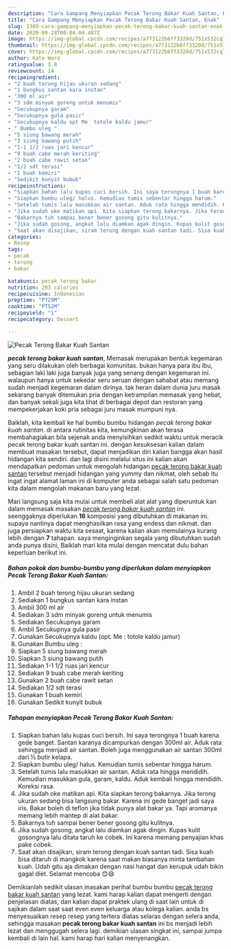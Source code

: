 ```yaml
---
description: "Cara Gampang Menyiapkan Pecak Terong Bakar Kuah Santan, Enak"
title: "Cara Gampang Menyiapkan Pecak Terong Bakar Kuah Santan, Enak"
slug: 2389-cara-gampang-menyiapkan-pecak-terong-bakar-kuah-santan-enak
date: 2020-09-28T00:04:04.407Z
image: https://img-global.cpcdn.com/recipes/a773122b6ff3320d/751x532cq70/pecak-terong-bakar-kuah-santan-foto-resep-utama.jpg
thumbnail: https://img-global.cpcdn.com/recipes/a773122b6ff3320d/751x532cq70/pecak-terong-bakar-kuah-santan-foto-resep-utama.jpg
cover: https://img-global.cpcdn.com/recipes/a773122b6ff3320d/751x532cq70/pecak-terong-bakar-kuah-santan-foto-resep-utama.jpg
author: Kate Ward
ratingvalue: 3.8
reviewcount: 14
recipeingredient:
- "2 buah terong hijau ukuran sedang"
- "1 bungkus santan kara instan"
- "300 ml air"
- "3 sdm minyak goreng untuk menumis"
- "Secukupnya garam"
- "Secukupnya gula pasir"
- "Secukupnya kaldu opt Me  totole kaldu jamur"
- " Bumbu uleg "
- "5 siung bawang merah"
- "3 siung bawang putih"
- "1-1 1/2 ruas jari kencur"
- "9 buah cabe merah keriting"
- "2 buah cabe rawit setan"
- "1/2 sdt terasi"
- "1 buah kemiri"
- "Sedikit kunyit bubuk"
recipeinstructions:
- "Siapkan bahan lalu kupas cuci bersih. Ini saya terongnya 1 buah karena gede banget. Santan karanya dicampurkan dengan 300ml air. Aduk rata sehingga menjadi air santan. Boleh juga menggunakan air santan 300ml dari ½ butir kelapa."
- "Siapkan bumbu uleg/ halus. Kemudian tumis sebentar hingga harum."
- "Setelah tumis lalu masukkan air santan. Aduk rata hingga mendidih. Kemudian masukkan gula, garam, kaldu. Aduk kembali hingga mendidih. Koreksi rasa."
- "Jika sudah oke matikan api. Kita siapkan terong bakarnya. Jika terong ukuran sedang bisa langsung bakar. Karena ini gede banget jadi saya iris. Bakar boleh di teflon jika tidak punya alat bakar ya. Tapi aromanya memang lebih mantep di alat bakar."
- "Bakarnya tuh sampai bener bener gosong gitu kulitnya."
- "Jika sudah gosong, angkat lalu diamkan agak dingin. Kupas kulit gosongnya lalu ditata taruh ke cobek. Ini karena memang penyajian khas pake cobek."
- "Saat akan disajikan, siram terong dengan kuah santan tadi. Sisa kuah bisa ditaruh di mangkok karena saat makan biasanya minta tambahan kuah. Udah gitu aja dimakan dengan nasi hangat dan kerupuk udah bikin gagal diet. Selamat mencoba 😊😄"
categories:
- Resep
tags:
- pecak
- terong
- bakar

katakunci: pecak terong bakar 
nutrition: 293 calories
recipecuisine: Indonesian
preptime: "PT29M"
cooktime: "PT52M"
recipeyield: "1"
recipecategory: Dessert

---
```



![Pecak Terong Bakar Kuah Santan](https://img-global.cpcdn.com/recipes/a773122b6ff3320d/751x532cq70/pecak-terong-bakar-kuah-santan-foto-resep-utama.jpg)

<b><i>pecak terong bakar kuah santan</i></b>, Memasak merupakan bentuk kegemaran yang seru dilakukan oleh berbagai komunitas. bukan hanya para ibu ibu, sebagian laki laki juga banyak juga yang senang dengan kegemaran ini. walaupun hanya untuk sekedar seru seruan dengan sahabat atau memang sudah menjadi kegemaran dalam dirinya. tak heran dalam dunia juru masak sekarang banyak ditemukan pria dengan ketrampilan memasak yang hebat, dan banyak sekali juga kita lihat di berbagai depot dan restoran yang mempekerjakan koki pria sebagai juru masak mumpuni nya.

Baiklah, kita kembali ke hal bumbu bumbu hidangan <i>pecak terong bakar kuah santan</i>. di antara rutinitas kita, kemungkinan akan terasa membahagiakan bila sejenak anda menyisihkan sedikit waktu untuk meracik pecak terong bakar kuah santan ini. dengan kesuksesan kalian dalam membuat masakan tersebut, dapat menjadikan diri kalian bangga akan hasil hidangan kita sendiri. dan lagi disini melalui situs ini kalian akan mendapatkan pedoman untuk mengolah hidangan <u>pecak terong bakar kuah santan</u> tersebut menjadi hidangan yang yummy dan nikmat, oleh sebab itu ingat ingat alamat laman ini di komputer anda sebagai salah satu pedoman kita dalam mengolah makanan baru yang lezat.




Mari langsung saja kita mulai untuk membeli alat alat yang diperuntuk kan dalam memasak masakan <u><i>pecak terong bakar kuah santan</i></u> ini. seenggaknya diperlukan <b>16</b> komposisi yang dibutuhkan di makanan ini. supaya nantinya dapat menghasilkan rasa yang endess dan nikmat. dan juga persiapkan waktu kita sesaat, karena kalian akan memulainya kurang lebih dengan <b>7</b> tahapan. saya menginginkan segala yang dibutuhkan sudah anda punya disini, Baiklah mari kita mulai dengan mencatat dulu bahan keperluan berikut ini.

<!--inarticleads1-->

##### Bahan pokok dan bumbu-bumbu yang diperlukan dalam menyiapkan Pecak Terong Bakar Kuah Santan:

1. Ambil 2 buah terong hijau ukuran sedang
1. Sediakan 1 bungkus santan kara instan
1. Ambil 300 ml air
1. Sediakan 3 sdm minyak goreng untuk menumis
1. Sediakan Secukupnya garam
1. Ambil Secukupnya gula pasir
1. Gunakan Secukupnya kaldu (opt. Me : totole kaldu jamur)
1. Gunakan  Bumbu uleg :
1. Siapkan 5 siung bawang merah
1. Siapkan 3 siung bawang putih
1. Sediakan 1-1 1/2 ruas jari kencur
1. Sediakan 9 buah cabe merah keriting
1. Gunakan 2 buah cabe rawit setan
1. Sediakan 1/2 sdt terasi
1. Gunakan 1 buah kemiri
1. Gunakan Sedikit kunyit bubuk




<!--inarticleads2-->

##### Tahapan menyiapkan Pecak Terong Bakar Kuah Santan:

1. Siapkan bahan lalu kupas cuci bersih. Ini saya terongnya 1 buah karena gede banget. Santan karanya dicampurkan dengan 300ml air. Aduk rata sehingga menjadi air santan. Boleh juga menggunakan air santan 300ml dari ½ butir kelapa.
1. Siapkan bumbu uleg/ halus. Kemudian tumis sebentar hingga harum.
1. Setelah tumis lalu masukkan air santan. Aduk rata hingga mendidih. Kemudian masukkan gula, garam, kaldu. Aduk kembali hingga mendidih. Koreksi rasa.
1. Jika sudah oke matikan api. Kita siapkan terong bakarnya. Jika terong ukuran sedang bisa langsung bakar. Karena ini gede banget jadi saya iris. Bakar boleh di teflon jika tidak punya alat bakar ya. Tapi aromanya memang lebih mantep di alat bakar.
1. Bakarnya tuh sampai bener bener gosong gitu kulitnya.
1. Jika sudah gosong, angkat lalu diamkan agak dingin. Kupas kulit gosongnya lalu ditata taruh ke cobek. Ini karena memang penyajian khas pake cobek.
1. Saat akan disajikan, siram terong dengan kuah santan tadi. Sisa kuah bisa ditaruh di mangkok karena saat makan biasanya minta tambahan kuah. Udah gitu aja dimakan dengan nasi hangat dan kerupuk udah bikin gagal diet. Selamat mencoba 😊😄




Demikianlah sedikit ulasan masakan perihal bumbu bumbu <u>pecak terong bakar kuah santan</u> yang lezat. kami harap kalian dapat mengerti dengan penjelasan diatas, dan kalian dapat praktek ulang di saat lain untuk di sajikan dalam saat saat even even keluarga atau kolega kalian. anda bs menyesuaikan resep resep yang tertera diatas selaras dengan selera anda, sehingga masakan <b>pecak terong bakar kuah santan</b> ini bs menjadi lebih lezat dan menggugah selera lagi. demikian ulasan singkat ini, sampai jumpa kembali di lain hal. kami harap hari kalian menyenangkan.

